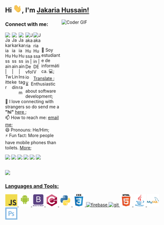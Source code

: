 
## Hi <img src="https://github.com/jakaria9001/jakaria9001/blob/main/Hi.gif" width="28px">, I'm [Jakaria Hussain!](https://jakaria9001.github.io) 
 <!-- https://twitter.com/Jakaria16264561/photo -->
 
 <!-- ![Twitter Follow](https://img.shields.io/twitter/follow/jakaria_hussn?style=social -->

<img align="right" src="https://github.com/jakaria9001/jakaria9001/blob/main/developer.gif" alt="Coder GIF" width="320" height="420">

<h3 align="left">Connect with me:</h3> 
<a href="https://twitter.com/jakaria_hussn" target="_blank">
  <img align="left" alt="Jakaria Hussain | Twitter" width="22px" src="https://cdn.jsdelivr.net/npm/simple-icons@v3/icons/twitter.svg" />
</a>
<a href="https://www.linkedin.com/in/hussain-9001/" target="_blank">
  <img align="left" alt="Jakaria Hussain | Linkedin" width="22px" src="https://cdn.jsdelivr.net/npm/simple-icons@v3/icons/linkedin.svg" />
</a>
<a href="https://www.instagram.com/jak_a_ria_/">
  <img align="left" alt="Jakaria Hussain | Instagram" width="22px" src="https://cdn.jsdelivr.net/npm/simple-icons@v3/icons/instagram.svg" />
</a>
<a href="https://devfolio.co/@jakaria9001">
  <img align="left" alt="Jakaria Hussain | Devfolio" width="26px" src="https://pbs.twimg.com/profile_images/1212398116101472257/VVvZ_m4A_400x400.png"/>
</a>

<a href="https://dev.to/jakaria9001">
  <img align="left"  alt="Jakaria Hussain | DEV " width="26px" src="https://d2fltix0v2e0sb.cloudfront.net/dev-badge.svg">
</a><br><br>


:telescope: Soy estudiante de informática. 💻; <a href="https://www.deepl.com/translator#es/en/soy%20estudiante%20de%20informatica." target="_blank"> Translate </a>;<br>
:hourglass_flowing_sand: &nbsp;Enthusiastic about software development; <br>
💬 I love connecting with strangers so do send me a <b>"hi"</b> <a href="https://www.linkedin.com/in/hussain-9001/" target="_blank"> here </a>; <br>
📫 How to reach me: <a href="mailto:jakariahussain9001@gmail.com" target="_blank">email me</a>; <br>
😄 Pronouns: He/Him; <br>
⚡ Fun fact: More people have mobile phones than toilets. <a href="https://scope.ie/fun-and-interesting-facts-about-technology/" target="_blank">More</a>;


![](https://img.shields.io/badge/JavaScript-%3C%2F%3E-blueviolet) ![](https://img.shields.io/badge/C++-%3C%2F%3E-yellow) ![](https://img.shields.io/badge/Python-%7C-0%2C%2022%2C%20100) ![](https://img.shields.io/badge/Data%20Analysis-%7C-yellowgreen) ![](https://img.shields.io/badge/MySQL-%7C-orange) ![](https://img.shields.io/badge/MEAN-%7C-blue)<a href="https://github.com/jakaria9001">

<br>
<img align="" height='130px' src="https://github-readme-stats.vercel.app/api?username=jakaria9001&hide_title=true&show_icons=true&include_all_commits=true&line_height=21&bg_color=0,EC6C6C,FFD479,FFFC79,73FA79&theme=graywhite" />
<!-- <img align="" height='130px' src="https://github-readme-stats.vercel.app/api/top-langs/?username=jakaria9001&hide_title=true&layout=compact&bg_color=0,73FA79,73FDFF,D783FF&theme=graywhite" /> -->
 
<h3 align="left">Languages and Tools:</h3>
<p align="left">
 <a href="https://developer.mozilla.org/en-US/docs/Web/JavaScript" target="_blank"> <img src="https://raw.githubusercontent.com/devicons/devicon/master/icons/javascript/javascript-original.svg" alt="javascript" width="40" height="40" /> </a>
	<a href="https://developer.android.com" target="_blank"> <img src="https://raw.githubusercontent.com/devicons/devicon/master/icons/android/android-original-wordmark.svg" alt="android" width="40" height="40" /> </a>
	<a href="https://getbootstrap.com" target="_blank"> <img src="https://raw.githubusercontent.com/devicons/devicon/master/icons/bootstrap/bootstrap-plain-wordmark.svg" alt="bootstrap" width="40" height="40" /> </a>
 <a href="https://www.w3schools.com/cpp/" target="_blank"> <img src="https://raw.githubusercontent.com/devicons/devicon/master/icons/cplusplus/cplusplus-original.svg" alt="cplusplus" width="40" height="40" /> </a>
	<a href="https://www.python.org/" target="_blank"> <img src="https://raw.githubusercontent.com/devicons/devicon/master/icons/python/python-original.svg" alt="P" width="40" height="40" /> </a>
	<a href="https://www.w3schools.com/css/" target="_blank"> <img src="https://raw.githubusercontent.com/devicons/devicon/master/icons/css3/css3-original-wordmark.svg" alt="css3" width="40" height="40" /> </a>
	<a href="https://firebase.google.com/" target="_blank"> <img src="https://www.vectorlogo.zone/logos/firebase/firebase-icon.svg" alt="firebase" width="40" height="40" /> </a>
	<a href="https://git-scm.com/" target="_blank"> <img src="https://www.vectorlogo.zone/logos/git-scm/git-scm-icon.svg" alt="git" width="40" height="40" /> </a>
	<a href="https://www.w3.org/html/" target="_blank"> <img src="https://raw.githubusercontent.com/devicons/devicon/master/icons/html5/html5-original-wordmark.svg" alt="html5" width="40" height="40" /> </a>
	<a href="https://www.java.com" target="_blank"> <img src="https://raw.githubusercontent.com/devicons/devicon/master/icons/java/java-original.svg" alt="java" width="40" height="40" /> </a>
	<a href="https://www.mysql.com/" target="_blank"> <img src="https://raw.githubusercontent.com/devicons/devicon/master/icons/mysql/mysql-original-wordmark.svg" alt="mysql" width="40" height="40" /> </a>
	<a href="https://www.photoshop.com/en" target="_blank"> <img src="https://raw.githubusercontent.com/devicons/devicon/master/icons/photoshop/photoshop-line.svg" alt="photoshop" width="40" height="40" /> </a>
</p>


